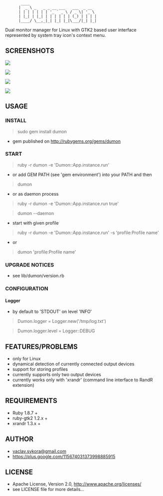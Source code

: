            ____
          |  _ \ _   _ _ __ ___   ___  _ __
          | | | | | | | '_ ` _ \ / _ \| '_ \
          | |_| | |_| | | | | | | (_) | | | |
          |____/ \__,_|_| |_| |_|\___/|_| |_|


Dual monitor manager for Linux with GTK2 based user interface represented by system tray icon's context menu.

## SCREENSHOTS

[![](https://raw.github.com/veny/dumon/master/screenshots/tray_icon.png)](https://raw.github.com/veny/dumon/master/screenshots/tray_icon.png)

[![](https://raw.github.com/veny/dumon/master/screenshots/basic_menu.png)](https://raw.github.com/veny/dumon/master/screenshots/basic_menu.png)

[![](https://raw.github.com/veny/dumon/master/screenshots/resolution_menu.png)](https://raw.github.com/veny/dumon/master/screenshots/resolution_menu.png)

[![](https://raw.github.com/veny/dumon/master/screenshots/mirror_menu.png)](https://raw.github.com/veny/dumon/master/screenshots/mirror_menu.png)


## USAGE
### INSTALL
 > sudo gem install dumon

* gem published on http://rubygems.org/gems/dumon

### START
 > ruby -r dumon -e 'Dumon::App.instance.run'

* or add GEM PATH (see 'gem environment') into your PATH and then

 > dumon

* or as daemon process

 > ruby -r dumon -e 'Dumon::App.instance.run true'

 > dumon --daemon

* start with given profile

 > ruby -r dumon -e 'Dumon::App.instance.run' -s 'profile:Profile name'

* or

 > dumon 'profile:Profile name'

### UPGRADE NOTICES

* see lib/dumon/version.rb

### CONFIGURATION

#### Logger

* by default to 'STDOUT' on level 'INFO'

 > Dumon.logger = Logger.new('/tmp/log.txt')

 > Dumon.logger.level = Logger::DEBUG


## FEATURES/PROBLEMS

* only for Linux
* dynamical detection of currently connected output devices
* support for storing profiles
* currently supports only two output devices
* currently works only with 'xrandr' (command line interface to RandR extension)

## REQUIREMENTS

* Ruby 1.8.7 +
* ruby-gtk2 1.2.x +
* xrandr 1.3.x +

## AUTHOR

* vaclav.sykora@gmail.com
* https://plus.google.com/115674031373998885915

## LICENSE

* Apache License, Version 2.0, http://www.apache.org/licenses/
* see LICENSE file for more details...
